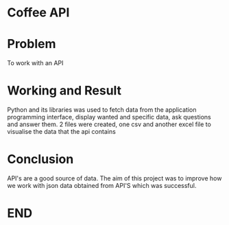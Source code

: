 # Coffee API

# Problem
To work with an API

# Working and Result
Python and its libraries was used to fetch data from the application programming interface, display wanted and specific data, ask questions and answer them.
2 files were created, one csv and another excel file to visualise the data that the api contains

# Conclusion
API's are a good source of data.
The aim of this project was to improve how we work with json data obtained from API'S which was successful.

# END
